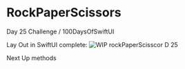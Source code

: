 # RockPaperScissors
 Day 25 Challenge / 100DaysOfSwiftUI

 Lay Out in SwiftUI complete:
![WIP rockPaperScisscor D 25](https://github.com/Yannemal/RockPaperScissors/assets/56878180/0199e497-c3da-486d-9c80-003472372739)

Next Up methods
